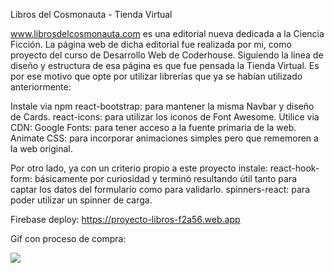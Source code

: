 Libros del Cosmonauta - Tienda Virtual

www.librosdelcosmonauta.com es una editorial nueva dedicada a la Ciencia Ficción. La página web de dicha editorial fue realizada por mi, como proyecto del curso de Desarrollo Web de Coderhouse.
Siguiendo la línea de diseño y estructura de esa página es que fue pensada la Tienda Virtual. Es por ese motivo que opte por utilizar librerías que ya se habían utilizado anteriormente:

Instale via npm
react-bootstrap: para mantener la misma Navbar y diseño de Cards.
react-icons: para utilizar los iconos de Font Awesome.
Utilice via CDN:
Google Fonts: para tener acceso a la fuente primaria de la web.
Animate CSS: para incorporar animaciones simples pero que rememoren a la web original.

Por otro lado, ya con un criterio propio a este proyecto
instale:
react-hook-form: básicamente por curiosidad y terminó resultando útil tanto para captar los datos del formulario como para validarlo.
spinners-react: para poder utilizar un spinner de carga.

Firebase deploy:
https://proyecto-libros-f2a56.web.app


Gif con proceso de compra:

![](../Images.tienda.gif)

